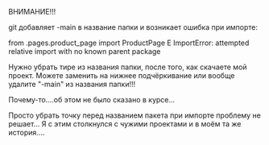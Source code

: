 ВНИМАНИЕ!!!

git добавляет -main в название папки и возникает ошибка при импорте:

from .pages.product_page import ProductPage
E   ImportError: attempted relative import with no known parent package

Нужно убрать тире из названия папки, после того, как скачаете мой проект. Можете заменить на нижнее подчёркивание или вообще удалите "-main" из названия папки!!! 

Почему-то....об этом не было сказано в курсе...

Просто убрать точку перед названием пакета при импорте проблему не решает... 
Я с этим столкнулся с чужими проектами и в моём та же история....
